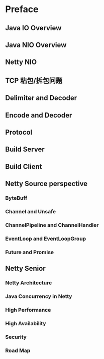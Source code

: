# Preface

## Java IO Overview

## Java NIO Overview

## Netty NIO

## TCP 粘包/拆包问题

## Delimiter and Decoder

## Encode and Decoder

## Protocol

## Build Server

## Build Client

## Netty Source perspective

### ByteBuff 

### Channel and Unsafe

### ChannelPipeline and ChannelHandler

### EventLoop and EventLoopGroup

### Future and Promise

## Netty Senior

### Netty Architecture

### Java Concurrency in Netty

### High Performance

### High Availability

### Security

### Road Map